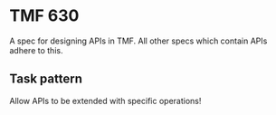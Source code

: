 # TMF 630

A spec for designing APIs in TMF. All other specs which contain APIs adhere to this.

## Task pattern

Allow APIs to be extended with specific operations!
